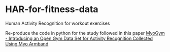 # HAR-for-fitness-data
Human Activity Recognition for workout exercises

Re-produce the code in python for the study followed in this paper [MyoGym - Introducing an Open Gym Data Set for Activity Recognition Collected Using Myo Armband](https://www.researchgate.net/publication/319603676_MyoGym_introducing_an_open_gym_data_set_for_activity_recognition_collected_using_myo_armband)
